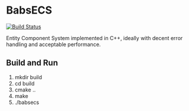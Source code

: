 # BabsECS
[![Build Status](https://travis-ci.org/babsnbabs/babs-ecs.svg?branch=master)](https://travis-ci.org/babsnbabs/babsecs)

Entity Component System implemented in C++, ideally with decent error handling and acceptable performance.

## Build and Run
1. mkdir build
2. cd build
3. cmake ..
4. make
5. ./babsecs
